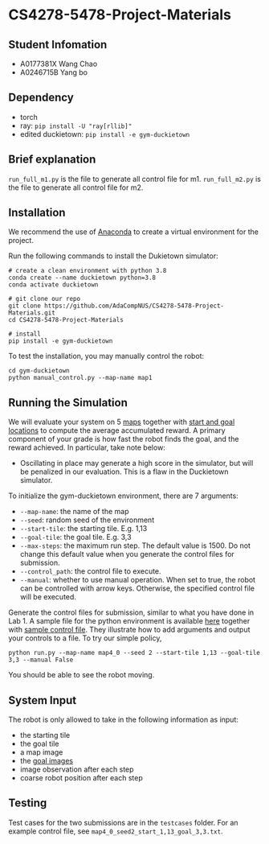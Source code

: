 # CS4278-5478-Project-Materials

## Student Infomation
- A0177381X Wang Chao
- A0246715B Yang bo

## Dependency
- torch
- ray: `pip install -U "ray[rllib]"`
- edited duckietown: `pip install -e gym-duckietown`

## Brief explanation
`run_full_m1.py` is the file to generate all control file for m1.
`run_full_m2.py` is the file to generate all control file for m2.

## Installation

We recommend the use of [Anaconda](https://docs.anaconda.com/anaconda/install/index.html) to create a virtual environment for the project.  

Run the following commands to install the Dukietown simulator:
```
# create a clean environment with python 3.8
conda create --name duckietown python=3.8 
conda activate duckietown

# git clone our repo
git clone https://github.com/AdaCompNUS/CS4278-5478-Project-Materials.git
cd CS4278-5478-Project-Materials

# install
pip install -e gym-duckietown
```

To test the installation, you may manually control the robot:
```angular2html
cd gym-duckietown
python manual_control.py --map-name map1
```

## Running the Simulation

We will evaluate your system on 5 [maps](./gym-duckietown/gym_duckietown/map_2021/) together with [start and goal locations](testcases/) to compute the average accumulated
reward. A primary component of your grade is how fast the robot finds the goal, and the reward achieved. In particular,
take note below:

- Oscillating in place may generate a high score in the simulator, but will be penalized in our evaluation. This is a
  flaw in the Duckietown simulator.

To initialize the gym-duckietown environment, there are 7 arguments:

- `--map-name`: the name of the map
- `--seed`: random seed of the environment
- `--start-tile`: the starting tile. E.g. 1,13
- `--goal-tile`: the goal tile. E.g. 3,3
- `--max-steps`: the maximum run step. The default value is 1500. Do not change this default value when you generate the
  control files for submission.
- `--control_path`: the control file to execute. 
- `--manual`: whether to use manual operation. When set to true, the robot can be controlled with arrow keys. Otherwise, the specified control file will be executed.

Generate the control files for submission, similar to what you have done in Lab 1. A sample file for the python
environment is available [here](./run.py) together
with [sample control file](./map4_0_seed2_start_1,13_goal_3,3.txt). They illustrate how to add arguments and output your
controls to a file. To try our simple policy,

```
python run.py --map-name map4_0 --seed 2 --start-tile 1,13 --goal-tile 3,3 --manual False
```

You should be able to see the robot moving. 

## System Input

The robot is only allowed to take in the following information as input:

- the starting tile
- the goal tile
- a map image
- the [goal images](./goal_images)
- image observation after each step
- coarse robot position after each step

## Testing

Test cases for the two submissions are in the `testcases` folder. For an example control file, see `map4_0_seed2_start_1,13_goal_3,3.txt`.
